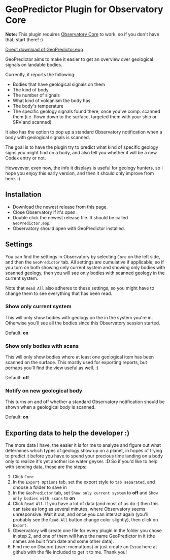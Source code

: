 # GeoPredictor Plugin for Observatory Core
**Note:** This plugin requires [Observatory Core](https://github.com/Xjph/ObservatoryCore) to work, so if you don't have that, start there! :)

[Direct download of GeoPredictor.eop](https://github.com/mcmuttons/GeoPredictor/releases/download/v1.2/GeoPredictor.eop)

GeoPredictor aims to make it easier to get an overview over geological signals on landable bodies. 

Currently, it reports the following:
- Bodies that have geological signals on them
- The kind of body
- The number of signals
- What kind of volcanism the body has
- The body's temperature
- The specific geology signals found there, once you've comp. scanned them (i.e. flown down to the surface, targeted them with your ship or SRV and scanned)

It also has the option to pop up a standard Observatory notification when a body with geological signals is scanned.

The goal is to have the plugin try to predict what kind of specific geology signs you might find on a body, and also tell you whether it will be a new Codex entry or not. 

Howevever, even now, the info it displays is useful for geology hunters, so I hope you enjoy this early version, and then it should only improve from here. :)

## Installation
- Download the newest release from this page.
- Close Observatory if it's open.
- Double click the newest release file. It should be called `GeoPredictor.eop`.
- Observatory should open with GeoPredictor installed.

## Settings
You can find the settings in Observatory by selecting `Core` on the left side, and then the `GeoPredictor` tab. All settings are cumulative if applicable, so if you turn on both showing only current system and showing only bodies with scanned geology, then you will see only bodies with scanned geology in the current system. 

Note that `Read All` also adheres to these settings, so you might have to change them to see everything that has been read.

### Show only current system
This will only show bodies with geology on the in the system you're in. Otherwise you'll see all the bodies since this Observatory session started. 

Default: **on**

### Show only bodies with scans
This will only show bodies where at least one geological item has been scanned on the surface. This mostly used for exporting reports, but perhaps you'll find the view useful as well. :)

Default: **off**

### Notify on new geological body
This turns on and off whether a standard Observatory notification should be shown when a geological body is scanned.

Default: **on**

## Exporting data to help the developer :)
The more data I have, the easier it is for me to analyze and figure out what determines which types of geology show up on a planet, in hopes of trying to predict it before you have to spend your precious time landing on a body only to realize it's yet another ice water geyser. :D So if you'd like to help with sending data, these are the steps:

1. Click `Core`
2. In the `Export Options` tab, set the export style to `tab separated`, and choose a folder to save in
3. In the `GeoPredictor` tab, set `Show only current system` to **off** and `Show only bodies with scans` to **on**
4. Click `Read All`. If you have a lot of data (and most of us do :) then this can take as long as several minutes, where Observatory seems unresponsive. Wait it out, and once you can interact again (you'll probably see the `Read All` button change color slightly), then click on `Export`.
5. Observatory will create one file for every plugin in the folder you chose in step 2, and one of them will have the name GeoPredictor in it (the names are built from date and some other data).
6. Find me on Discord (user: mcmuttons) or just create an `Issue` here at github with the file included to get it to me. Thank you!
